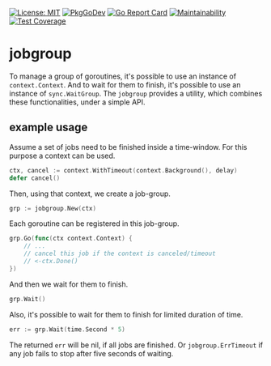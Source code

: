 [![License: MIT](https://img.shields.io/badge/License-MIT-blue.svg)](https://opensource.org/licenses/MIT) [![PkgGoDev](https://pkg.go.dev/badge/dc0d/jobgroup)](https://pkg.go.dev/github.com/dc0d/jobgroup) [![Go Report Card](https://goreportcard.com/badge/github.com/dc0d/jobgroup)](https://goreportcard.com/report/github.com/dc0d/jobgroup) [![Maintainability](https://api.codeclimate.com/v1/badges/33f3205c4f3c848e065b/maintainability)](https://codeclimate.com/github/dc0d/jobgroup/maintainability) [![Test Coverage](https://api.codeclimate.com/v1/badges/33f3205c4f3c848e065b/test_coverage)](https://codeclimate.com/github/dc0d/jobgroup/test_coverage)


# jobgroup

To manage a group of goroutines, it's possible to use an instance of `context.Context`. And to wait for them to finish, it's possible to use an instance of `sync.WaitGroup`. The `jobgroup` provides a utility, which combines these functionalities, under a simple API.

## example usage

Assume a set of jobs need to be finished inside a time-window. For this purpose a context can be used.

```go
ctx, cancel := context.WithTimeout(context.Background(), delay)
defer cancel()
```

Then, using that context, we create a job-group.

```go
grp := jobgroup.New(ctx)
```

Each goroutine can be registered in this job-group.

```go
grp.Go(func(ctx context.Context) {
    // ...
    // cancel this job if the context is canceled/timeout
    // <-ctx.Done()
})
```

And then we wait for them to finish.

```go
grp.Wait()
```

Also, it's possible to wait for them to finish for limited duration of time.

```go
err := grp.Wait(time.Second * 5)
```

The returned `err` will be nil, if all jobs are finished. Or `jobgroup.ErrTimeout` if any job fails to stop after five seconds of waiting.
